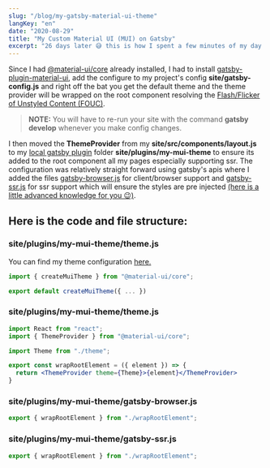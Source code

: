 ```yaml
---
slug: "/blog/my-gatsby-material-ui-theme"
langKey: "en"
date: "2020-08-29"
title: "My Custom Material UI (MUI) on Gatsby"
excerpt: "26 days later 😅 this is how I spent a few minutes of my day configuring MUI after I noticed my blog had Flash/Flicker of Unstyled Contenct (FOUC). I personally use material ui alot. I know there are many other styling methods using tailwind, style-components, style-jsx etc."
---
```


Since I had [@material-ui/core](https://material-ui.com/) already installed, I had to install [gatsby-plugin-material-ui](https://www.gatsbyjs.com/plugins/gatsby-plugin-material-ui/), add the configure to my project's config **site/gatsby-config.js** and right off the bat you get the default theme and the theme provider will be wrapped on the root component resolving the [Flash/Flicker of Unstyled Content (FOUC)](https://en.wikipedia.org/wiki/Flash_of_unstyled_content). 

> **NOTE:** You will have to re-run your site with the command **gatsby develop** whenever you make config changes.

I then moved the **ThemeProvider** from my **site/src/components/layout.js** to my [local gatsby plugin](https://www.gatsbyjs.com/docs/creating-a-local-plugin/) folder **site/plugins/my-mui-theme** to ensure its added to the root component all my pages especially supporting ssr. The configuration was relatively straight forward using gatsby's apis where I added the files [gatsby-browser.js](https://www.gatsbyjs.com/docs/browser-apis/#wrapRootElement) for client/browser support  and [gatsby-ssr.js](https://www.gatsbyjs.com/docs/ssr-apis/#wrapRootElement) for ssr support which will ensure the styles are pre injected [(here is a little advanced knowledge for you 😉)](https://material-ui.com/styles/advanced/#server-side-rendering).

## Here is the code and file structure:

### site/plugins/my-mui-theme/theme.js

You can find my theme configuration [here.](https://github.com/karimkawambwa/karimkawambwa/blob/master/site/plugins/my-mui-theme/theme.js)

```js
import { createMuiTheme } from "@material-ui/core";

export default createMuiTheme({ ... })
```

### site/plugins/my-mui-theme/theme.js
```jsx
import React from "react";
import { ThemeProvider } from "@material-ui/core";

import Theme from "./theme";

export const wrapRootElement = ({ element }) => {
  return <ThemeProvider theme={Theme}>{element}</ThemeProvider>
}
```

### site/plugins/my-mui-theme/gatsby-browser.js
```js
export { wrapRootElement } from "./wrapRootElement";
```

### site/plugins/my-mui-theme/gatsby-ssr.js
```js
export { wrapRootElement } from "./wrapRootElement";
```
